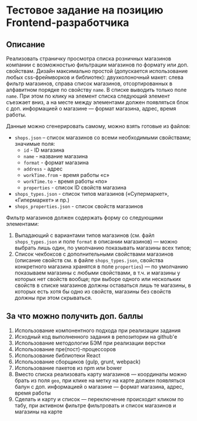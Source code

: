 # Тестовое задание на позицию Frontend-разработчика

## Описание

Реализовать страничку просмотра списка розничных магазинов компании с возможностью фильтрации магазинов по формату или доп. свойствам. Дизайн максимально простой (допускается использование любых css-фреймворков и библиотек): двухколоночный макет: слева фильтр магазинов, справа список магазинов, отсортированных в алфавитном порядке по свойству ```name```. В списке выводить только поле ```name```. При этом по клику на элемент списка следующий элемент съезжает вниз, а на месте между элементами должен появляться блок с доп. информацией о магазине — формат магазина, адрес, время работы.

Данные можно сгенерировать самому, можно взять готовые из файлов:

* ```shops.json``` – список магазинов со всеми необходимыми свойствами; значимые поля:
  * ```id``` - ID магазина
  * ```name``` - название магазина
  * ```format``` - формат магазина
  * ```address``` - адрес
  * ```workTime.from``` - время работы «с»
  * ```workTime.to``` - время работы «по»
  * ```properties``` - список ID свойств магазина
* ```shops_types.json``` - список типов магазинов («Супермаркет», «Гипермаркет» и пр.)
* ```shops_properties.json``` - список свойств магазинов

Фильтр магазинов должен содержать форму со следующими элементами:

1. Выпадающий с вариантами типов магазинов (см. файл ```shops_types.json``` и поле ```format``` в описании магазинов) — можно выбрать лишь один, по умолчанию показывать магазины всех типов;
2. Список чекбоксов с дополнительными свойствами магазинов (описание свойств см. в файле ```shops_types.json```, свойства конкретного магазина хранятся в поле ```properties```) — по умолчанию показываем магазины с любыми свойствами, в т.ч. и магазины у которых нет свойств вообще; при выборе одного или нескольких свойств в списке магазинов должны оставаться лишь те магазины, в которых есть хотя бы одно из свойств, магазины без свойств должны при этом скрываться.

## За что можно получить доп. баллы

1. Использование компонентного подхода при реализации задания
2. Исходный код выполненного задания в репозитории на github'е
3. Использование методологии БЭМ при реализации верстки
4. Использование пре(пост)-процессоров
5. Использование библиотеки React
6. Использование сборщиков (gulp, grunt, webpack)
7. Использование пакетов из npm или bower
8. Вместо списка реализовать карту магазинов — координаты можно брать из поля ```geo```, при клике на метку на карте должен появляться балун с доп. информацией о магазине — формат магазина, адрес, время работы
9. Сделать и карту и список — переключение происходит кликом по табу, при активном фильтре фильтровать и список магазинов и магазины на карте
